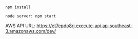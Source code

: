 #

`npm install`

`node server: npm start`

AWS API URL: https://et7epdo8rj.execute-api.ap-southeast-3.amazonaws.com/dev/
